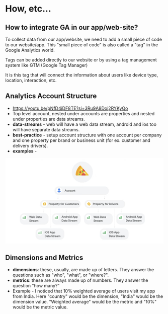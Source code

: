# How, etc...

## How to integrate GA in our app/web-site?

To collect data from our app/website, we need to add a small piece of code to our website/app.
This "small piece of code" is also called a "tag" in the Google Analytics world.


Tags can be added directly to our website or by using a tag management system like GTM (Google Tag Manager)


It is this tag that will connect the information about users like device type, location, interaction, etc.

## Analytics Account Structure
- https://youtu.be/pNfD4jDF8TE?si=3Ru9A8Doj2RYKyQo
- Top level account, nested under accounts are properties and nested under properties are data streams.
- **data-streams** - web will have a web data stream, android and ios too will have separate data streams.
- **best-practice** - setup account structure with one account per company and one property per brand or business unit (for ex. customer and delivery drivers).
- **examples** - 

![alt text](image.png)

## Dimensions and Metrics
- **dimensions**: these, usually, are made up of letters.  They answer the questions such as "who", "what", or "where?".  
- **metrics**: these are always made up of numbers. They answer the question "how many?" 
- Example - I noticed that 10% weighted average of users visit my app from India.  Here "country" would be the dimension, "India" would be the dimension value. "Weighted average" would be the metric and "10%" would be the metric value.
